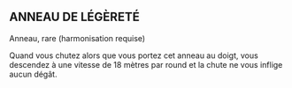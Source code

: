 ## ANNEAU DE LÉGÈRETÉ

Anneau, rare (harmonisation requise)

Quand vous chutez alors que vous portez cet anneau au
doigt, vous descendez à une vitesse de 18 mètres par round
et la chute ne vous inflige aucun dégât.
